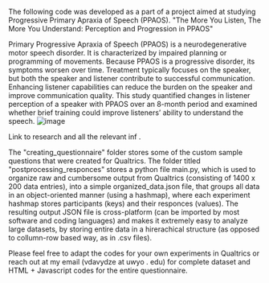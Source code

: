 The following code was developed as a part of a project aimed at studying Progressive Primary Apraxia of Speech (PPAOS).
"The More You Listen, The More You Understand: Perception and Progression in PPAOS"


Primary Progressive Apraxia of Speech (PPAOS) is a neurodegenerative motor speech disorder. It is characterized by impaired planning or programming of movements. Because PPAOS is a progressive disorder, its symptoms worsen over time. Treatment typically focuses on the speaker, but both the speaker and listener contribute to successful communication. Enhancing listener capabilities can reduce the burden on the speaker and improve communication quality. This study quantified changes in listener perception of a speaker with PPAOS over an 8-month period and examined whether brief training could improve listeners’ ability to understand the speech.
![image](https://github.com/user-attachments/assets/8411aae9-24fa-4e5d-b711-5d6b4e8715ed)





Link to research and all the relevant inf .




The "creating_questionnaire" folder stores some of the custom sample questions that were created for Qualtrics.
The folder titled "postprocessing_responces" stores a python file main.py, which is used to organize raw and cumbersome output from Qualtrics (consisting of 1400 x 200 data entries), into a simple organized_data.json file, that groups  all data in an object-oriented manner (using a hashmap), where each experiment hashmap stores participants (keys) and their responces (values). The resulting output JSON file is cross-platform (can be imported by most software and coding languages) and makes it extremely easy to analyze large datasets, by storing entire data in a hirerachical structure (as opposed to collumn-row based way, as in .csv files).

Please feel free to adapt the codes for your own experiments in Qualtrics or reach out at my email (vdavydze at uwyo . edu) for complete dataset and HTML + Javascript codes for the entire questionnaire. 
